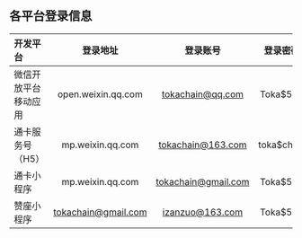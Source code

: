 ## 各平台登录信息

开发平台 | 登录地址 | 登录账号 | 登录密码 | AppID | AppSecret
:----------- | :-----------: | :-----------: | :-----------: | :-----------: | :-----------:
 微信开放平台移动应用 | open.weixin.qq.com | tokachain@qq.com | Toka$520 | wx309142b94e74e1f1 | a0257d2423369c6f7f4316cc83cc0b2c
 通卡服务号（H5） | mp.weixin.qq.com | tokachain@163.com | toka$chain | wx93db4e14bc037205 | be7e7c495d54b5f4bb1f4a867f747e75
 通卡小程序 | mp.weixin.qq.com | tokachain@gmail.com | Toka$520 | wxb7fb2c1219817db3 | 60073a429e94bebbd10a2a0e2462ee65
 赞座小程序 | tokachain@gmail.com | izanzuo@163.com | Toka$520 | wx1edaf50a4bcf76c1 | bfa39435088b48038a406ef6f9db95a3
